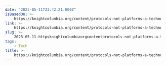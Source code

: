 ```yaml
---
date: "2023-05-11T23:42:21.000Z"
isBasedOn: >-
    https://knightcolumbia.org/content/protocols-not-platforms-a-technological-approach-to-free-speech
link: >-
    https://knightcolumbia.org/content/protocols-not-platforms-a-technological-approach-to-free-speech
slug: >-
    2023-05-11-httpsknightcolumbiaorgcontentprotocols-not-platforms-a-technological-approach-to-free-speech
tags:
    - Tech
title: >-
    https://knightcolumbia.org/content/protocols-not-platforms-a-technological-approach-to-free-speech
---
```

